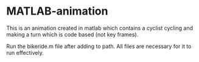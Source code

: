 # MATLAB-animation

This is an animation created in matlab which contains a cyclist cycling and making a turn which is code based (not key frames).


Run the bikeride.m file after adding to path.
All files are necessary for it to run effectively.
